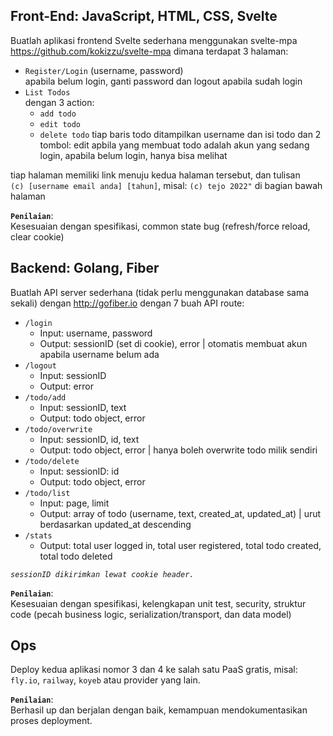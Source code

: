 ## Front-End: JavaScript, HTML, CSS, Svelte

Buatlah aplikasi frontend Svelte sederhana menggunakan svelte-mpa https://github.com/kokizzu/svelte-mpa
dimana terdapat 3 halaman:

-  `Register/Login` (username, password)  
   apabila belum login, ganti password dan logout apabila sudah login
-  `List Todos`  
   dengan 3 action:  
   -  `add todo`
   -  `edit todo`
   -  `delete todo`
   tiap baris todo ditampilkan username dan isi todo dan 2 tombol: edit apbila yang membuat todo adalah akun yang sedang login, apabila belum login, hanya bisa melihat

tiap halaman memiliki link menuju kedua halaman tersebut, dan tulisan  
`(c) [username email anda] [tahun]`, misal: `(c) tejo 2022"` di bagian bawah halaman

**`Penilaian`**:  
Kesesuaian dengan spesifikasi, common state bug (refresh/force reload, clear cookie)


## Backend: Golang, Fiber

Buatlah API server sederhana (tidak perlu menggunakan database sama sekali) dengan http://gofiber.io dengan 7 buah API route:

-  `/login`
   -  Input: username, password
   -  Output: sessionID (set di cookie), error | otomatis membuat akun apabila username belum ada
-  `/logout`
   -  Input: sessionID
   -  Output: error
-  `/todo/add`  
   -  Input: sessionID, text
   -  Output: todo object, error
-  `/todo/overwrite`  
   -  Input: sessionID, id, text
   -  Output: todo object, error | hanya boleh overwrite todo milik sendiri
-  `/todo/delete`  
   -  Input: sessionID: id
   -  Output: todo object, error
-  `/todo/list`  
   -  Input: page, limit
   -  Output: array of todo (username, text, created_at, updated_at) | urut berdasarkan updated_at descending
-  `/stats`  
   -  Output: total user logged in, total user registered, total todo created, total todo deleted

*`sessionID dikirimkan lewat cookie header.`*

**`Penilaian`**:  
Kesesuaian dengan spesifikasi, kelengkapan unit test, security, struktur code (pecah business logic, serialization/transport, dan data model)

## Ops

Deploy kedua aplikasi nomor 3 dan 4 ke salah satu PaaS gratis, misal: `fly.io`, `railway`, `koyeb` atau provider yang lain.

**`Penilaian`**:  
Berhasil up dan berjalan dengan baik, kemampuan mendokumentasikan proses deployment.
